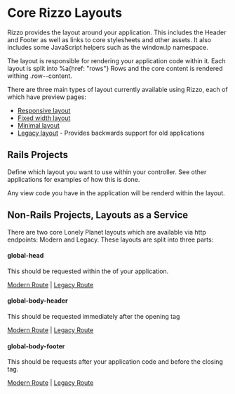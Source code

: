 # Core Rizzo Layouts

Rizzo provides the layout around your application. This includes the Header and Footer as well as links to core stylesheets and other assets. It also includes some JavaScript helpers such as the window.lp namespace.

The layout is responsible for rendering your application code within it. Each layout is split into
%a{href: "rows"} Rows
and the core content is rendered withing .row--content.

There are three main types of layout currently available using Rizzo, each of which have preview pages:

- [Responsive layout](/layouts/responsive)
- [Fixed width layout](/layouts/core)
- [Minimal layout](/layouts/minimal)
- [Legacy layout](/layouts/legacy) - Provides backwards support for old applications

## Rails Projects

Define which layout you want to use within your controller. See other applications for examples of how this is done. 

Any view code you have in the application will be renderd within the layout.


## Non-Rails Projects, Layouts as a Service

There are two core Lonely Planet layouts which are available via http endpoints: Modern and Legacy. These layouts are split into three parts: 

#### global-head

This should be requested within the <head> of your application.

[Modern Route](/modern/head) | [Legacy Route](/global-head)

#### global-body-header

This should be requested immediately after the opening <body> tag

[Modern Route](/modern/body-header) | [Legacy Route](/global-body-header)

#### global-body-footer

This should be requests after your application code and before the closing <body> tag.

[Modern Route](/modern/body-footer) | [Legacy Route](/global-body-footer)
